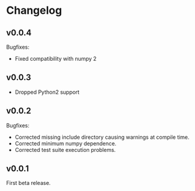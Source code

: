 # Changelog

## v0.0.4

Bugfixes:

  - Fixed compatibility with numpy 2


## v0.0.3

  - Dropped Python2 support


## v0.0.2

Bugfixes:

  - Corrected missing include directory causing warnings at compile time.
  - Corrected minimum numpy dependence.
  - Corrected test suite execution problems.

## v0.0.1

First beta release.
